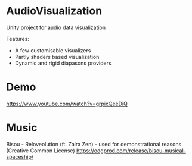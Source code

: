 # AudioVisualization
Unity project for audio data visualization

Features:
- A few customisable visualizers
- Partly shaders based visualization
- Dynamic and rigid diapasons providers

# Demo
https://www.youtube.com/watch?v=grpixQeeDiQ

# Music
Bisou - Reloveolution (ft. Zaira Zen) - used for demonstrational reasons (Creative Common License)
https://odgprod.com/release/bisou-musical-spaceship/
